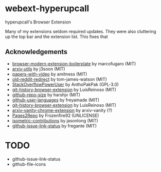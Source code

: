 # webext-hyperupcall

hyperupcall's Browser Extension

Many of my extensions seldom required updates. They were also cluttering up the top bar and the extension list. This fixes that

## Acknowledgements

- [browser-modern-extension-boilerplate](https://github.com/marcofugaro/browser-modern-extension-boilerplate) by marcofugaro (MIT)
- [arxiv-utils](https://github.com/j3soon/arxiv-utils) by j3soon (MIT)
- [papers-with-video](https://github.com/amitness/papers-with-video) by amitness (MIT)
- [old-reddit-redirect](https://github.com/tom-james-watson/old-reddit-redirect) by tom-james-watson (MIT)
- [StackOverflowPowerUser](https://github.com/AnthoPakPak/StackOverflowPowerUser) by AnthoPakPak (GPL-3.0)
- [git-history-browser-extension](https://github.com/LuisReinoso/git-history-browser-extension) by LuisReinoso (MIT)
- [github-repo-size](https://github.com/harshjv/github-repo-size) by harshjv (MIT)
- [github-user-languages](https://github.com/freyamade/github-user-languages) by freyamade (MIT)
- [git-history-browser-extension](https://github.com/LuisReinoso/git-history-browser-extension) by LuisReinoso (MIT)
- [arxiv-vanity-chrome-extension](https://github.com/arxiv-vanity/arxiv-vanity-chrome-extension) by arxiv-vanity (?)
- [Pages2Repo](https://github.com/Frozenfire92/Pages2Repo) by Frozenfire92 (UNLICENSE)
- [isometric-contributions](https://github.com/jasonlong/isometric-contributions) by jasonlong (MIT)
- [github-issue-link-status](https://github.com/fregante/github-issue-link-status) by fregante (MIT)

# TODO

- github-issue-link-status
- github-file-icons
